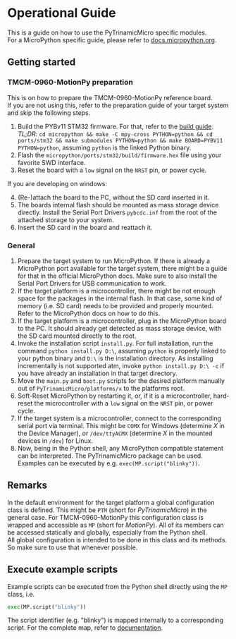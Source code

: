 # Operational Guide

This is a guide on how to use the PyTrinamicMicro specific modules.  
For a MicroPython specific guide, please refer to [docs.micropython.org](https://docs.micropython.org).

## Getting started

### TMCM-0960-MotionPy preparation

This is on how to prepare the TMCM-0960-MotionPy reference board.  
If you are not using this, refer to the preparation guide of your target system and skip the
following steps.

1. Build the PYBv11 STM32 firmware. For that, refer to the [build guide](https://github.com/Lionheart1810/micropython/blob/master/ports/stm32/README.md).  
*TL;DR*: `cd micropython && make -C mpy-cross PYTHON=python && cd ports/stm32 && make submodules PYTHON=python && make BOARD=PYBV11 PYTHON=python`,
assuming `python` is the linked Python binary.
2. Flash the `micropython/ports/stm32/build/firmware.hex` file using your favorite SWD interface.
3. Reset the board with a `low` signal on the `NRST` pin, or power cycle.

If you are developing on windows:  

4. (Re-)attach the board to the PC, without the SD card inserted in it.
5. The boards internal flash should be mounted as mass storage device directly.
Install the Serial Port Drivers `pybcdc.inf` from the root of the attached storage to your system.
6. Insert the SD card in the board and reattach it.

### General

1. Prepare the target system to run MicroPython. If there is already a MicroPython port available for the
target system, there might be a guide for that in the official MicroPython docs.
Make sure to also install the Serial Port Drivers for USB communication to work.
2. If the target platform is a microcontroller, there might be not enough space for the packages in the internal flash.
In that case, some kind of memory (i.e. SD card) needs to be provided and properly mounted.
Refer to the MicroPython docs on how to do this.
3. If the target platform is a microcontroller, plug in the MicroPython board to the PC.
It should already get detected as mass storage device, with the SD card mounted directly to the root. 
4. Invoke the installation script `install.py`. For full installation, run the command `python install.py D:\`,
assuming `python` is properly linked to your python binary and `D:\` is the installation directory.
As installing incrementally is not supported atm, invoke `python install.py D:\ -c` if you have already an installation
in that target directory.
5. Move the `main.py` and `boot.py` scripts for the desired platform manually out of `PyTrinamicMicro/platforms/x` to the platforms root.
6. Soft-Reset MicroPython by restarting it, or, if it is a microcontroller, hard-reset the microcontroller
with a `low` signal on the `NRST` pin, or power cycle.
7. If the target system is a microcontroller, connect to the corresponding serial port via terminal.
This might be `COMX` for Windows (determine *X* in the Device Manager), or `/dev/ttyACMX`
(determine *X* in the mounted devices in `/dev`) for Linux.
8. Now, being in the Python shell, any MicroPython compatible statement can be interpreted.
The PyTrinamicMicro package can be used. 
Examples can be executed by e.g. `exec(MP.script("blinky"))`.

## Remarks

In the default environment for the target platform a global configuration class
is defined. This might be `PTM` (short for *PyTrinamicMicro*) in the general case.
For TMCM-0960-MotionPy this configuration class is wrapped and accessible as `MP` (short for *MotionPy*).
All of its members can be accessed statically and globally, especially from the Python shell.  
All global configuration is intended to be done in this class and its methods.
So make sure to use that whenever possible.

## Execute example scripts

Example scripts can be executed from the Python shell directly using the `MP` class, i.e.

```Python
exec(MP.script("blinky"))
```

The script identifier (e.g. "blinky") is mapped internally to a corresponding script.
For the complete map, refer to [documentation](DOC.MD#PyTrinamicMicro).
